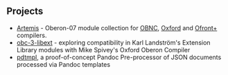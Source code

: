 
Projects
--------

+ [Artemis](/Artemis) - Oberon-07 module collection for [OBNC](https://miasap.se/obnc/), [Oxford](https://spivey.oriel.ox.ac.uk/corner/Oxford_Oberon-2_compiler) and [Ofront+](https://github.com/Oleg-N-Cher/OfrontPlus) compilers.
+ [obc-3-libext](https://github.com/rsdoiel/obc-3-libext) - exploring compatibility in Karl Landström's Extension Library modules with Mike Spivey's Oxford Oberon Compiler
+ [pdtmpl](/pdtmpl/), a proof-of-concept Pandoc Pre-processor of JSON documents processed via Pandoc templates

